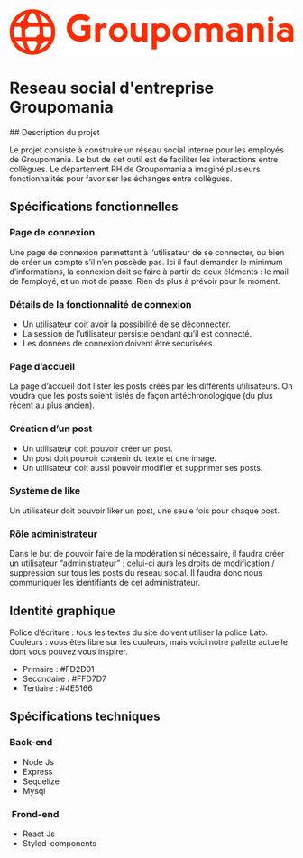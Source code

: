![Groupmania](./client-react/src/assets/mono-groupo.svg)

# Reseau social d'entreprise Groupomania

## Description du projet

Le projet consiste à construire un réseau social interne pour les employés de Groupomania. Le
but de cet outil est de faciliter les interactions entre collègues. Le département RH de
Groupomania a imaginé plusieurs fonctionnalités pour favoriser les échanges entre collègues.

<h2>Spécifications fonctionnelles</h2>

### Page de connexion

Une page de connexion permettant à l’utilisateur de se connecter, ou bien
de créer un compte s’il n’en possède pas. Ici il faut demander le minimum
d’informations, la connexion doit se faire à partir de deux éléments : le mail
de l’employé, et un mot de passe. Rien de plus à prévoir pour le moment.

### Détails de la fonctionnalité de connexion

* Un utilisateur doit avoir la possibilité de se déconnecter.
* La session de l’utilisateur persiste pendant qu’il est connecté.
* Les données de connexion doivent être sécurisées.

### Page d’accueil

La page d’accueil doit lister les posts créés par les différents utilisateurs.
On voudra que les posts soient listés de façon antéchronologique (du plus
récent au plus ancien).

### Création d’un post

* Un utilisateur doit pouvoir créer un post.
* Un post doit pouvoir contenir du texte et une image.
* Un utilisateur doit aussi pouvoir modifier et supprimer ses posts.

### Système de like

Un utilisateur doit pouvoir liker un post, une seule fois pour chaque post.

### Rôle administrateur

Dans le but de pouvoir faire de la modération si nécessaire, il faudra créer
un utilisateur “administrateur” ; celui-ci aura les droits de modification /
suppression sur tous les posts du réseau social. Il faudra donc nous
communiquer les identifiants de cet administrateur.

## Identité graphique

Police d’écriture : tous les textes du site doivent utiliser la police Lato.
Couleurs : vous êtes libre sur les couleurs, mais voici notre palette actuelle
dont vous pouvez vous inspirer.
* Primaire : #FD2D01
* Secondaire : #FFD7D7
* Tertiaire : #4E5166

## Spécifications techniques

### Back-end

* Node Js
* Express
* Sequelize
* Mysql

<h3> Frond-end</h3>

* React Js
* Styled-components

